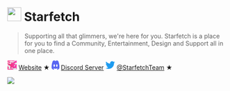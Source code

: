 # <img src="https://user-images.githubusercontent.com/108213178/194779001-5a19a89d-ae54-4f48-8036-4f4c63a945f2.png" width="32" height="32"/> Starfetch
> Supporting all that glimmers, we're here for you. Starfetch is a place for you to find a Community, Entertainment, Design and Support all in one place.

<img src="Starfetch%20Icon%20Small.png" width="22" height="22"/> <a href="https://starfetch.pages.dev">Website</a> ★
<img src="Discord%20Icon.png" width="18" height="22"/> <a href="https://discord.gg/ZYyhr4sKvK">Discord Server</a>
<img src="Twitter%20Icon.png" width="22" height="22"/> <a href="https://twitter.com/StarfetchTeam">@StarfetchTeam</a> ★

![](https://cdn.discordapp.com/attachments/1028469259938046012/1028753010899288124/Starfetch_Banner_DM.png)
